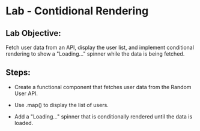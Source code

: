 # Lab - Contidional Rendering

## Lab Objective:
Fetch user data from an API, display the user list, and implement conditional rendering to show a "Loading..." spinner while the data is being fetched.

## Steps:
* Create a functional component that fetches user data from the Random User API.  
* Use .map() to display the list of users.  

* Add a "Loading..." spinner that is conditionally rendered until the data is loaded.  
